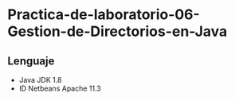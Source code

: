 # Practica-de-laboratorio-06-Gestion-de-Directorios-en-Java
##  Lenguaje
- Java JDK 1.8
- ID Netbeans Apache 11.3
